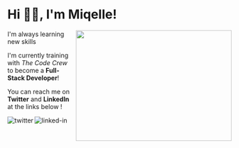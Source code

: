 <h1>Hi 👋🏽, I'm Miqelle!</h1> 

<img align="right" width="350" height="250" src="https://media.giphy.com/media/l1J9PC411qxTzlp2U/giphy-downsized.gif">

<p> I'm always learning new skills</p>

<p>I'm currently training with <em>The Code Crew</em> to become a <strong>Full-Stack Developer</strong>!</p>

<p>You can reach me on <strong>Twitter</strong> and <strong>LinkedIn</strong> at the links below !
  
[<img align="left" alt="twitter" src="https://img.shields.io/badge/twitter-%231DA1F2.svg?&style=for-the-badge&logo=twitter&logoColor=white" />](https://twitter.com/CoderM6)

[<img align="left" alt="linked-in" src="https://img.shields.io/badge/linkedin-%230077B5.svg?&style=for-the-badge&logo=linkedin&logoColor=white" />](https://www.linkedin.com/in/miqelle)
  


